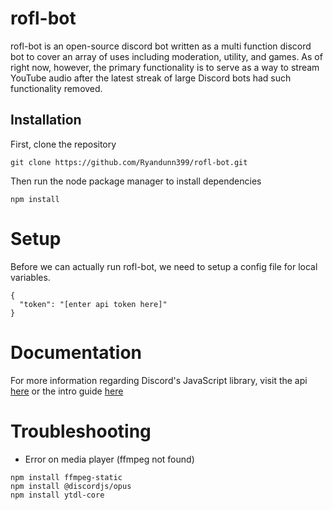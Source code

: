 # rofl-bot
rofl-bot is an open-source discord bot written as a multi function discord bot to cover an array of uses including moderation, utility, and games.  As of right now, however, the primary functionality is to serve as a way to stream YouTube audio after the latest streak of large Discord bots had such functionality removed.

## Installation

First, clone the repository
```
git clone https://github.com/Ryandunn399/rofl-bot.git
```
Then run the node package manager to install dependencies
```
npm install
```

# Setup
Before we can actually run rofl-bot, we need to setup a config file for local variables.
```
{
  "token": "[enter api token here]"
}
```

# Documentation
For more information regarding Discord's JavaScript library, visit the api [here](https://discord.js.org/#/docs/main/stable/general/welcome) or the intro guide [here](https://discordjs.guide/)

# Troubleshooting
- Error on media player (ffmpeg not found)
```
npm install ffmpeg-static
npm install @discordjs/opus
npm install ytdl-core
```

